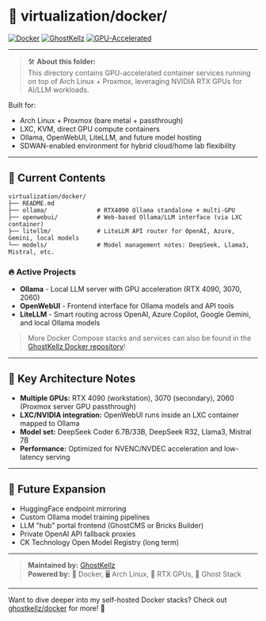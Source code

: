 # 🐳 virtualization/docker/

[![Docker](https://img.shields.io/badge/Docker-2496ED?logo=docker&logoColor=white)](https://www.docker.com/) [![GhostKellz](https://img.shields.io/badge/GhostKellz-👻-blueviolet)](https://github.com/ghostkellz) [![GPU-Accelerated](https://img.shields.io/badge/GPU-Accelerated-00bcd4)](https://developer.nvidia.com/gpu-accelerated-applications)

---

> 🛠️ **About this folder:**  
> This directory contains GPU-accelerated container services running on top of Arch Linux + Proxmox, leveraging NVIDIA RTX GPUs for AI/LLM workloads.

Built for:
- Arch Linux + Proxmox (bare metal + passthrough)
- LXC, KVM, direct GPU compute containers
- Ollama, OpenWebUI, LiteLLM, and future model hosting
- SDWAN-enabled environment for hybrid cloud/home lab flexibility

---

## 📂 Current Contents

```
virtualization/docker/
├── README.md
├── ollama/              # RTX4090 Ollama standalone + multi-GPU
├── openwebui/           # Web-based Ollama/LLM interface (via LXC container)
├── litellm/             # LiteLLM API router for OpenAI, Azure, Gemini, local models
└── models/              # Model management notes: DeepSeek, Llama3, Mistral, etc.
```

### 🔥 Active Projects
- **Ollama** - Local LLM server with GPU acceleration (RTX 4090, 3070, 2060)
- **OpenWebUI** - Frontend interface for Ollama models and API tools
- **LiteLLM** - Smart routing across OpenAI, Azure Copilot, Google Gemini, and local Ollama models

> More Docker Compose stacks and services can also be found in the [GhostKellz Docker repository](https://github.com/ghostkellz/docker)!

---

## 🎯 Key Architecture Notes

- **Multiple GPUs:** RTX 4090 (workstation), 3070 (secondary), 2060 (Proxmox server GPU passthrough)
- **LXC/NVIDIA integration:** OpenWebUI runs inside an LXC container mapped to Ollama
- **Model set:** DeepSeek Coder 6.7B/33B, DeepSeek R32, Llama3, Mistral 7B
- **Performance:** Optimized for NVENC/NVDEC acceleration and low-latency serving

---

## 📜 Future Expansion

- HuggingFace endpoint mirroring
- Custom Ollama model training pipelines
- LLM "hub" portal frontend (GhostCMS or Bricks Builder)
- Private OpenAI API fallback proxies
- CK Technology Open Model Registry (long term)

---

> **Maintained by:** [GhostKellz](https://github.com/ghostkellz)  
> **Powered by:** 🐳 Docker, 🖥️ Arch Linux, 🚀 RTX GPUs, 👻 Ghost Stack

---

Want to dive deeper into my self-hosted Docker stacks? Check out [ghostkellz/docker](https://github.com/ghostkellz/docker) for more! 👻


